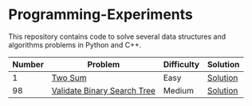 # Programming-Experiments
This repository contains code to solve several data structures and algorithms problems in Python and C++. 

| Number | Problem | Difficulty | Solution |
| --- | --- | --- | --- |
| 1 | [Two Sum](https://leetcode.com/problems/two-sum/) | Easy | [Solution](https://github.com/pwu97/Programming-Experiments/blob/main/Python/LC0001_twoSum.py) |
| 98 | [Validate Binary Search Tree](https://leetcode.com/problems/validate-binary-search-tree/) | Medium | [Solution](https://github.com/pwu97/Programming-Experiments/blob/main/Python/LC0098_validBST.py) |